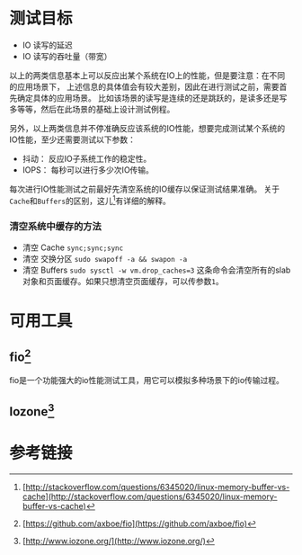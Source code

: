 # 测试目标

* IO 读写的延迟
* IO 读写的吞吐量（带宽）

以上的两类信息基本上可以反应出某个系统在IO上的性能，但是要注意：在不同的应用场景下，
上述信息的具体值会有较大差别，因此在进行测试之前，需要首先确定具体的应用场景。
比如该场景的读写是连续的还是跳跃的，是读多还是写多等等，然后在此场景的基础上设计测试例程。

另外，以上两类信息并不停准确反应该系统的IO性能，想要完成测试某个系统的IO性能，至少还需要测试以下参数：

* 抖动： 反应IO子系统工作的稳定性。
* IOPS： 每秒可以进行多少次IO传输。

每次进行IO性能测试之前最好先清空系统的IO缓存以保证测试结果准确。
关于`Cache`和`Buffers`的区别，这儿[^3]有详细的解释。

### 清空系统中缓存的方法
* 清空 Cache `sync;sync;sync`
* 清空 交换分区 `sudo swapoff -a && swapon -a`
* 清空 Buffers `sudo sysctl -w vm.drop_caches=3` 这条命令会清空所有的slab对象和页面缓存。如果只想清空页面缓存，可以传参数`1`。

# 可用工具

## fio[^1]

fio是一个功能强大的io性能测试工具，用它可以模拟多种场景下的io传输过程。

## Iozone[^2]

# 参考链接
[^1]: [https://github.com/axboe/fio](https://github.com/axboe/fio)
[^2]: [http://www.iozone.org/](http://www.iozone.org/)
[^3]: [http://stackoverflow.com/questions/6345020/linux-memory-buffer-vs-cache](http://stackoverflow.com/questions/6345020/linux-memory-buffer-vs-cache)